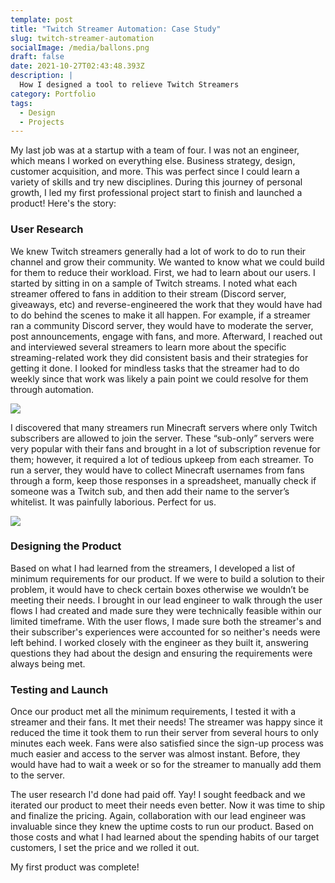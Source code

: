 ```yaml
---
template: post
title: "Twitch Streamer Automation: Case Study"
slug: twitch-streamer-automation
socialImage: /media/ballons.png
draft: false
date: 2021-10-27T02:43:48.393Z
description: |
  How I designed a tool to relieve Twitch Streamers 
category: Portfolio
tags:
  - Design
  - Projects
---
```

My last job was at a startup with a team of four. I was not an engineer, which means I worked on everything else.  Business strategy, design, customer acquisition, and more. This was perfect since I could learn a variety of skills and try new disciplines. During this journey of personal growth, I led my first professional project start to finish and launched a product! Here's the story:

### User Research

We knew Twitch streamers generally had a lot of work to do to run their channel and grow their community. We wanted to know what we could build for them to reduce their workload. First, we had to learn about our users. I started by sitting in on a sample of Twitch streams. I noted what each streamer offered to fans in addition to their stream (Discord server, giveaways, etc) and reverse-engineered the work that they would have had to do behind the scenes to make it all happen. For example, if a streamer ran a community Discord server, they would have to moderate the server, post announcements, engage with fans, and more. Afterward, I reached out and interviewed several streamers to learn more about the specific streaming-related work they did consistent basis and their strategies for getting it done. I looked for mindless tasks that the streamer had to do weekly since that work was likely a pain point we could resolve for them through automation.

![](/media/streamerwork.png)

I discovered that many streamers run Minecraft servers where only Twitch subscribers are allowed to join the server. These “sub-only” servers were very popular with their fans and brought in a lot of subscription revenue for them; however, it required a lot of tedious upkeep from each streamer. To run a server, they would have to collect Minecraft usernames from fans through a form, keep those responses in a spreadsheet, manually check if someone was a Twitch sub, and then add their name to the server’s whitelist. It was painfully laborious. Perfect for us.

![](/media/subonlyserver.png)

### Designing the Product

Based on what I had learned from the streamers, I developed a list of minimum requirements for our product. If we were to build a solution to their problem, it would have to check certain boxes otherwise we wouldn’t be meeting their needs. I brought in our lead engineer to walk through the user flows I had created and made sure they were technically feasible within our limited timeframe. With the user flows, I made sure both the streamer's and their subscriber's experiences were accounted for so neither's needs were left behind. I worked closely with the engineer as they built it, answering questions they had about the design and ensuring the requirements were always being met.  

### Testing and Launch

Once our product met all the minimum requirements, I tested it with a streamer and their fans. It met their needs! The streamer was happy since it reduced the time it took them to run their server from several hours to only minutes each week. Fans were also satisfied since the sign-up process was much easier and access to the server was almost instant.  Before, they would have had to wait a week or so for the streamer to manually add them to the server. 

The user research I'd done had paid off. Yay! I sought feedback and we iterated our product to meet their needs even better. Now it was time to ship and finalize the pricing. Again, collaboration with our lead engineer was invaluable since they knew the uptime costs to run our product. Based on those costs and what I had learned about the spending habits of our target customers, I set the price and we rolled it out. 

My first product was complete!